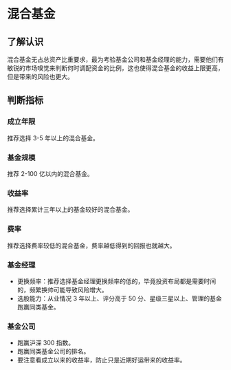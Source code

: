# 混合基金

## 了解认识

混合基金无占总资产比重要求，最为考验基金公司和基金经理的能力，需要他们有敏锐的市场嗅觉来判断何时调配资金的比例，这也使得混合基金的收益上限更高，但是带来的风险也更大。

## 判断指标

### 成立年限

推荐选择 3-5 年以上的混合基金。

### 基金规模

推荐 2-100 亿以内的混合基金。

### 收益率

推荐选择累计三年以上的基金较好的混合基金。

### 费率

推荐选择费率较低的混合基金，费率越低得到的回报也就越大。

### 基金经理

- 更换频率：推荐选择基金经理更换频率的低的，毕竟投资布局都是需要时间的，频繁换帅可能导致风险增大。
- 选股能力：从业情况 3 年以上、评分高于 50 分、星级三星以上、管理的基金跑赢同类基金。

### 基金公司

- 跑赢沪深 300 指数。
- 跑赢同类基金公司的排名。
- 要注意看成立以来的收益率，防止只是近期好运带来的收益率。
